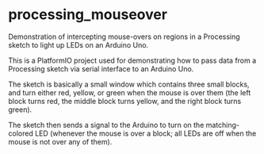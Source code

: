 # processing_mouseover
Demonstration of intercepting mouse-overs on regions in a Processing sketch to light up LEDs on an Arduino Uno.

This is a PlatformIO project used for demonstrating how to pass data from a Processing sketch via serial interface to an Arduino Uno.

The sketch is basically a small window which contains three small blocks, and turn either red, yellow, or green when the mouse is over them (the left block turns red, the middle block turns yellow, and the right block turns green).

The sketch then sends a signal to the Arduino to turn on the matching-colored LED (whenever the mouse is over a block; all LEDs are off when the mouse is not over any of them).
